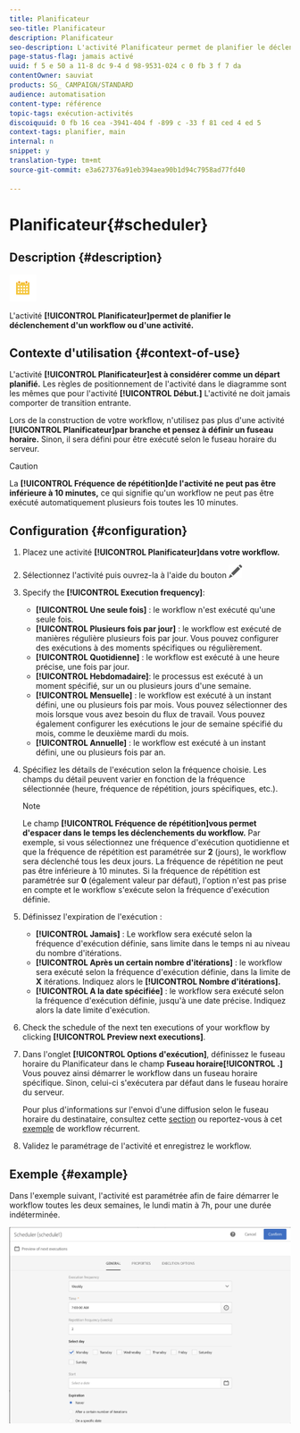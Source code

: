 ```yaml
---
title: Planificateur
seo-title: Planificateur
description: Planificateur
seo-description: L'activité Planificateur permet de planifier le déclenchement d'un workflow ou d'une activité.
page-status-flag: jamais activé
uuid: f 5 e 50 a 11-8 dc 9-4 d 98-9531-024 c 0 fb 3 f 7 da
contentOwner: sauviat
products: SG_ CAMPAIGN/STANDARD
audience: automatisation
content-type: référence
topic-tags: exécution-activités
discoiquuid: 0 fb 16 cea -3941-404 f -899 c -33 f 81 ced 4 ed 5
context-tags: planifier, main
internal: n
snippet: y
translation-type: tm+mt
source-git-commit: e3a627376a91eb394aea90b1d94c7958ad77fd40

---
```



# Planificateur{#scheduler}

## Description {#description}

![](assets/scheduler.png)

L'activité **[!UICONTROL Planificateur]permet de planifier le déclenchement d'un workflow ou d'une activité.**

## Contexte d'utilisation {#context-of-use}

L'activité **[!UICONTROL Planificateur]est à considérer comme un départ planifié.** Les règles de positionnement de l'activité dans le diagramme sont les mêmes que pour l'activité **[!UICONTROL Début.]** L'activité ne doit jamais comporter de transition entrante.

Lors de la construction de votre workflow, n'utilisez pas plus d'une activité **[!UICONTROL Planificateur]par branche et pensez à définir un fuseau horaire.** Sinon, il sera défini pour être exécuté selon le fuseau horaire du serveur.

>[!CAUTION]
>
>La **[!UICONTROL Fréquence de répétition]de l'activité ne peut pas être inférieure à 10 minutes,** ce qui signifie qu'un workflow ne peut pas être exécuté automatiquement plusieurs fois toutes les 10 minutes.

## Configuration {#configuration}

1. Placez une activité **[!UICONTROL Planificateur]dans votre workflow.**
1. Sélectionnez l'activité puis ouvrez-la à l'aide du bouton ![, disponible dans les actions rapides qui s'affichent.](assets/edit_darkgrey-24px.png)
1. Specify the **[!UICONTROL Execution frequency]**:

   * **[!UICONTROL Une seule fois]** : le workflow n'est exécuté qu'une seule fois.
   * **[!UICONTROL Plusieurs fois par jour]** : le workflow est exécuté de manières régulière plusieurs fois par jour. Vous pouvez configurer des exécutions à des moments spécifiques ou régulièrement.
   * **[!UICONTROL Quotidienne]** : le workflow est exécuté à une heure précise, une fois par jour.
   * **[!UICONTROL Hebdomadaire]**: le processus est exécuté à un moment spécifié, sur un ou plusieurs jours d'une semaine.
   * **[!UICONTROL Mensuelle]** : le workflow est exécuté à un instant défini, une ou plusieurs fois par mois. Vous pouvez sélectionner des mois lorsque vous avez besoin du flux de travail. Vous pouvez également configurer les exécutions le jour de semaine spécifié du mois, comme le deuxième mardi du mois.
   * **[!UICONTROL Annuelle]** : le workflow est exécuté à un instant défini, une ou plusieurs fois par an.

1. Spécifiez les détails de l'exécution selon la fréquence choisie. Les champs du détail peuvent varier en fonction de la fréquence sélectionnée (heure, fréquence de répétition, jours spécifiques, etc.).

   >[!NOTE]
   >
   >Le champ **[!UICONTROL Fréquence de répétition]vous permet d'espacer dans le temps les déclenchements du workflow.** Par exemple, si vous sélectionnez une fréquence d'exécution quotidienne et que la fréquence de répétition est paramétrée sur **2** (jours), le workflow sera déclenché tous les deux jours. La fréquence de répétition ne peut pas être inférieure à 10 minutes. Si la fréquence de répétition est paramétrée sur **0** (également valeur par défaut), l'option n'est pas prise en compte et le workflow s'exécute selon la fréquence d'exécution définie.

1. Définissez l'expiration de l'exécution :

   * **[!UICONTROL Jamais]** : Le workflow sera exécuté selon la fréquence d'exécution définie, sans limite dans le temps ni au niveau du nombre d'itérations.
   * **[!UICONTROL Après un certain nombre d'itérations]** : le workflow sera exécuté selon la fréquence d'exécution définie, dans la limite de **X** itérations. Indiquez alors le **[!UICONTROL Nombre d'itérations].**
   * **[!UICONTROL A la date spécifiée]** : le workflow sera exécuté selon la fréquence d'exécution définie, jusqu'à une date précise. Indiquez alors la date limite d'exécution.

1. Check the schedule of the next ten executions of your workflow by clicking **[!UICONTROL Preview next executions]**.

1. Dans l'onglet **[!UICONTROL Options d'exécution]**, définissez le fuseau horaire du Planificateur dans le champ **Fuseau horaire[!UICONTROL .]** Vous pouvez ainsi démarrer le workflow dans un fuseau horaire spécifique. Sinon, celui-ci s'exécutera par défaut dans le fuseau horaire du serveur.

   Pour plus d'informations sur l'envoi d'une diffusion selon le fuseau horaire du destinataire, consultez cette [section](../../sending/using/sending-messages-at-the-recipient-s-time-zone.md) ou reportez-vous à cet [exemple](../../automating/using/push-notification-delivery.md#sending-a-recurring-push-notification-with-a-workflow) de workflow récurrent.

1. Validez le paramétrage de l'activité et enregistrez le workflow.

## Exemple {#example}

Dans l'exemple suivant, l'activité est paramétrée afin de faire démarrer le workflow toutes les deux semaines, le lundi matin à 7h, pour une durée indéterminée.

![](assets/wkf_scheduler_example.png)


